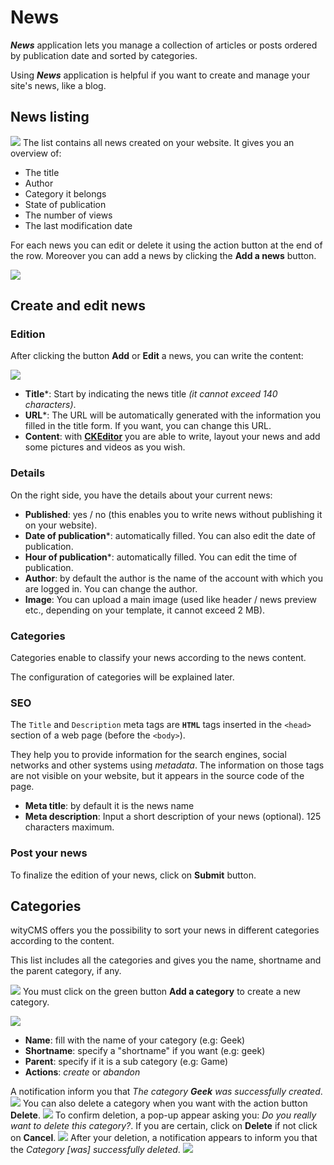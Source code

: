 # News

***News*** application lets you manage a collection of articles or posts ordered by publication date and sorted by categories.

Using ***News*** application is helpful if you want to create and manage your site's news, like a blog.

## News listing
![](../images/news-listing-empty.png)
The list contains all news created on your website. It gives you an overview of:

* The title
* Author
* Category it belongs
* State of publication
* The number of views
* The last modification date

For each news you can edit or delete it using the action button at the end of the row.
Moreover you can add a news by clicking the **Add a news** button.

![](../images/news-button.png)

## Create and edit news

### Edition

After clicking the button **Add** or **Edit** a news, you can write the content:

![](../images/news-listing.png)

* **Title***: Start by indicating the news title *(it cannot exceed 140 characters)*.
* **URL***: The URL will be automatically generated with the information you filled in the title form. If you want, you can change this URL.
* **Content**: with **[CKEditor](http://docs.ckeditor.com/)** you are able to write, layout your news and add some pictures and videos as you wish.

### Details

On the right side, you have the details about your current news:

* **Published**: yes / no (this enables you to write news without publishing it on your website).
* **Date of publication***: automatically filled. You can also edit the date of publication.
*  **Hour of publication***: automatically filled. You can edit the time of publication.
* **Author**: by default the author is the name of the account with which you are logged in. You can change the author.
* **Image**: You can upload a main image (used like header / news preview etc., depending on your template, it cannot exceed 2 MB).

### Categories

Categories enable to classify your news according to the news content.

The configuration of categories will be explained later.

### SEO

The `Title` and `Description` meta tags are **`HTML`** tags inserted in the `<head>` section of a web page (before the `<body>`).

They help you to provide information for the search engines, social networks and other systems using *metadata*. The information on those tags are not visible on your website, but it appears in the source code of the page.

* **Meta title**: by default it is the news name
* **Meta description**: Input a short description of your news (optional). 125 characters maximum.

### Post your news

To finalize the edition of your news, click on **Submit** button.

## Categories

wityCMS offers you the possibility to sort your news in different categories according to the content.

This list includes all the categories and gives you the name, shortname and the parent category, if any.

![](../images/news-categories.png)
You must click on the green button **Add a category** to create a new category.

![](../images/news-categories-add.png)

* **Name**: fill with the name of your category (e.g: Geek)
* **Shortname**: specify a "shortname" if you want (e.g: geek)
* **Parent**: specify if it is a sub category (e.g: Game)
* **Actions**: *create* or *abandon*

A notification inform you that *The category **Geek** was successfully created*.
![](../images/news-categories-add-success.png)
You can also delete a category when you want with the action button **Delete**.
![](../images/news-categories-buttons.png)
To confirm deletion, a pop-up appear asking you: *Do you really want to delete this category?*.
If you are certain, click on **Delete** if not click on **Cancel**.
![](../images/news-delete-confirm.png)
After your deletion, a notification appears to inform you that the *Category [was] successfully deleted*.
![](../images/news-delete-success.png)
